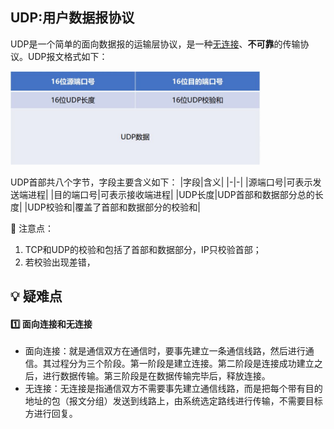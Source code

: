 ## UDP:用户数据报协议
UDP是一个简单的面向数据报的运输层协议，是一种[无连接](./#无连接)、**不可靠**的传输协议。UDP报文格式如下：
<div align=left><img width="400" height="150" src="./images/UDP报文格式.JPG"/></div> 

UDP首部共八个字节，字段主要含义如下：
|字段|含义|
|-|-|
|源端口号|可表示发送端进程|
|目的端口号|可表示接收端进程|
|UDP长度|UDP首部和数据部分总的长度|
|UDP校验和|覆盖了首部和数据部分的校验和|

:pencil:   注意点：
1. TCP和UDP的校验和包括了首部和数据部分，IP只校验首部；
2. 若校验出现差错，







## :bulb:    疑难点
#### :one:  面向连接和无连接
- 面向连接：就是通信双方在通信时，要事先建立一条通信线路，然后进行通信。其过程分为三个阶段。第一阶段是建立连接。第二阶段是连接成功建立之后，进行数据传输。第三阶段是在数据传输完毕后，释放连接。
- <span id="无连接"></span>无连接：无连接是指通信双方不需要事先建立通信线路，而是把每个带有目的地址的包（报文分组）发送到线路上，由系统选定路线进行传输，不需要目标方进行回复。